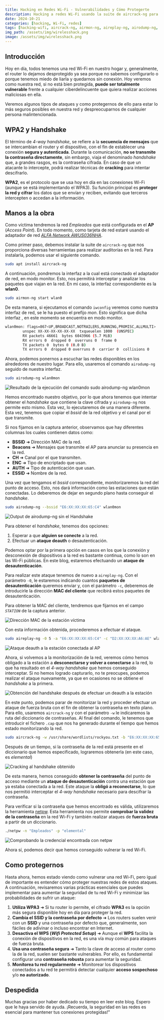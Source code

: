 ```yaml
---
title: Hacking en Redes Wi-Fi - Vulnerabilidades y Cómo Protegerte
description: Hacking a redes Wi-Fi usando la suite de aircrack-ng para descifrar la contraseña de la red en cuestión de segundos.
date: 2024-10-21
categories: [hacking, Wi-Fi, redes]
tags: [hacking-wifi, aircrack-ng, airmon-ng, aireplay-ng, airodump-ng, proteger, ap, router, WPA2, WPS, WPA3, cracking, fuerza-bruta, handshake, diccionario]
img_path: /assets/img/wirelesshack.png
image: /assets/img/wirelesshack.png
---
```


## **Introducción**
Hoy en día, todos tenemos una red Wi-Fi en nuestro hogar y, generalmente, el router lo dejamos desprotegido ya sea porque no sabemos configurarlo o porque tenemos miedo de liarla y quedarnos sin conexión. Hoy veremos como nuestra red, si no está bien protegida, **puede ser totalmente vulnerable** frente a cualquier ciberdelincuente que quiera realizar acciones maliciosas en ella.

Veremos algunos tipos de ataques y como protegernos de ello para estar lo más seguros posibles en nuestra red y despreocuparnos de cualquier persona malintencionada.

## **WPA2 y Handshake**
El término de *4-way handshake*, se refiere a la **secuencia de mensajes** que se intercambian el router y el dispositivo, con el fin de establecer una conexión **segura y autenticada**. Durante la comunicación, **no se transmite la contraseña directamente**, sin embargo, viaja el denominado *handshake* que, a grandes rasgos, es la contraseña cifrada. En caso de que un atacante lo intercepte, podrá realizar técnicas de **cracking** para intentar descifrarlo.

**WPA2**, es el protocolo que se usa hoy en día en las conexiones Wi-Fi (aunque se está implementando el WPA3). Su función principal es **proteger la red y cifrar** los datos que se envían y reciben, evitando que terceros intercepten o accedan a la información.

## **Manos a la obra**
Como víctima tendremos la red *Empleados* que está configurada en el **AP** (*Access Point*). En todo momento, como tarjeta de red estaré usando el adaptador de red *[ALFA Network AWUS036NHA](https://www.tienda-alfanetwork.com/alfa-awus036nha-antena-wifi-usb-atheros-ar9271.html)*.

Como primer paso, debemos instalar la suite de `aircrack-ng` que nos proporciona diversas herramientas para realizar auditorías en la red. Para instalarla, podemos usar el siguiente comando.

```bash
sudo apt install aircrack-ng
```
A continuación, pondremos la interfaz a la cual está conectado el adaptador de red, en modo monitor. Esto, nos permitirá interceptar y analizar los paquetes que viajan en la red. En mi caso, la interfaz correspondiente es la **wlan0**.

```bash
sudo airmon-ng start wlan0
```
De esta manera, si ejecutamos el comando `iwconfig` veremos como nuestra interfaz de red, se le ha puesto el prefijo *mon*. Esto significa que dicha interfaz , en este momento se encuentra en modo monitor.

```bash
wlan0mon: flags=867<UP,BROADCAST,NOTRAILERS,RUNNING,PROMISC,ALLMULTI>  mtu 1500
        unspec XX-XX-XX-XX-XX-XX  txqueuelen 1000  (UNSPEC)
        RX packets 46661  bytes 6043966 (5.7 MiB)
        RX errors 0  dropped 0  overruns 0  frame 0
        TX packets 0  bytes 0 (0.0 B)
        TX errors 0  dropped 0 overruns 0  carrier 0  collisions 0
```

Ahora, podemos ponernos a escuchar las redes disponibles en los alrededores de nuestro lugar. Para ello, usaremos el comando `airodump-ng` seguido de nuestra interfaz.

```bash
sudo airodump-ng wlan0mon
```

![Resultado de la ejecución del comando sudo airodump-ng wlan0mon](/assets/img/airodump-ng-output.png)

Hemos encontrado nuestro objetivo, por lo que ahora tenemos que intentar obtener el *handshake* que contiene la clave cifrada y `airodump-ng` nos permite esto mismo. Esta vez, lo ejecutaremos de una manera diferente. Esta vez, tenemos que copiar el *bssid* de la red objetivo y el canal por el que transmite.

Si nos fijamos en la captura anterior, observamos que hay diferentes columnas los cuales contienen datos como:

- **BSSID** ➜ Dirección MAC de la red.
- **Beacons** ➜ Mensajes que transmite el AP para anunciar su presencia en la red.
- **CH** ➜ Canal por el que transmiten.
- **ENC** ➜ Tipo de encriptado que usan.
- **AUTH** ➜ Tipo de autenticación que usan.
- **ESSID** ➜ Nombre de la red.

Una vez que tengamos el *bssid* correspondiente, monitorizaremos la red del punto de acceso. Esto, nos dará información como las estaciones que están conectadas. Lo deberemos de dejar en segundo plano hasta conseguir el *handshake*.

```bash
sudo airodump-ng --bssid "E6:XX:XX:XX:65:C4" wlan0mon
```

![Output de airodump-ng sin el Handshake](/assets/img/monitorizando-la-red.png)

Para obtener el *handshake*, tenemos dos opciones:

1. Esperar a que **alguien se conecte** a la red.
2. Efectuar un **ataque deauth** o desautenticación.

Podemos optar por la primera opción en casos en los que la conexión y desconexión de dispositivos a la red es bastante continua, como lo son en las Wi-Fi públicas. En este blog, estaremos efectuando un **ataque de desautenticación**.

Para realizar este ataque tenemos de nuevo a `aireplay-ng`. Con el parámetro `-0`, le estaremos indicando cuantos **paquetes de desautenticación** queremos enviar y, con el parámetro `-c`, deberemos de introducirle la dirección **MAC del cliente** que recibirá estos paquetes de desautenticación.

Para obtener la MAC del cliente, tendremos que fijarnos en el campo *`STATION`* de la captura anterior.

![Dirección MAC de la estación víctima](/assets/img/MAC-estacion.png)

Con esta información obtenida, procederemos a efectuar el ataque.

```bash
sudo aireplay-ng -0 5 -a "E6:XX:XX:XX:65:C4" -c "D2:XX:XX:XX:A6:AE" wlan0mon
```

![Ataque deauth a la estación conectada al AP](/assets/img/deauth-attack.png)

Ahora, si volvemos a la monitorización de la red, veremos cómo hemos obligado a la estación a **desconectarse y volver a conectarse** a la red, lo que ha resultado en el *4-way handshake* que hemos conseguido interceptar. Si no hemos logrado capturarlo, no te preocupes, podemos realizar el ataque nuevamente, ya que en ocasiones no se obtiene el *handshake* a la primera.

![Obtención del handshake después de efectuar un deauth a la estación](/assets/img/wpa-handshake.png)

En este punto, podemos parar de monitorizar la red y proceder efectuar un ataque de fuerza bruta con el fin de obtener la contraseña en texto plano. Para ello, usaremos `aircrack-ng` y con el parámetro `-w` le indicaremos la ruta del diccionario de contraseñas. Al final del comando, le tenemos que introducir el fichero `.cap` que nos ha generado durante el tiempo que hemos estado monitorizando la red.

```bash
sudo aircrack-ng -w /usr/share/wordlists/rockyou.txt -b "E6:XX:XX:XX:65:C4" output-01.cap
```

Después de un tiempo, si la contraseña de la red está presente en el diccionario que hemos especificado, lograremos obtenerla (en este caso, es *elemental*)

![Cracking al handshake obtenido](/assets/img/wifi-key-found.png)

De esta manera, hemos conseguido **obtener la contraseña** del punto de acceso mediante un **ataque de desautenticación** contra una estación que ya estaba conectada a la red. Este ataque la **obligó a reconectarse**, lo que nos permitió interceptar el *4-way handshake* necesario para descifrar la contraseña.

Para verificar si la contraseña que hemos encontrado es válida, utilizaremos la herramienta [netpw](https://github.com/h3g0c1v/netpw). Esta herramienta nos permite **comprobar la validez de la contraseña** en la red Wi-Fi y también realizar ataques de **fuerza bruta** a partir de un diccionario.

```bash
./netpw -n "Empleados" -p "elemental"
```

![Comprobando la credencial encontrada con netpw](/assets/img/comprobar-credencial-netpw.png)

Ahora sí, podemos decir que hemos conseguido vulnerar la red Wi-Fi.

## **Como protegernos**
Hasta ahora, hemos estado viendo como vulnerar una red Wi-Fi, pero igual de importante es entender cómo proteger nuestras redes de estos ataques. A continuación, revisaremos varias prácticas esenciales que puedes implementar para aumentar la seguridad de tu red Wi-Fi y minimizar las probabilidades de sufrir un ataque:

1. **Utiliza WPA3** ➜ Si tu router lo permite, el cifrado **WPA3** es la opción más segura disponible hoy en día para proteger la red.
2. **Cambia el SSID y la contraseña por defecto** ➜ Los routers suelen venir con un **SSID** y una contraseña por defecto que, generalmente, son fáciles de adivinar o incluso encontrar en Internet.
3. **Desactiva el WPS (*Wifi Protected Setup*)** ➜ Aunque el **WPS** facilita la conexión de dispositivos en la red, es una vía muy común para ataques de fuerza bruta.
4. **Usa una contraseña segura** ➜ Tanto la clave de acceso al router como la de la red, suelen ser bastante vulnerables. Por ello, es fundamental configurar una **contraseña robusta** para aumentar la seguridad.
5. **Monitorea tu red regularmente** ➜ Monitorear los dispositivos conectados a tu red te permitirá detectar cualquier **acceso sospechoso** y/o **no autorizado**.

## Despedida
Muchas gracias por haber dedicado su tiempo en leer este blog. Espero que le haya servido de ayuda. ¡Recuerda, la seguridad en las redes es esencial para mantener tus conexiones protegidas!"
